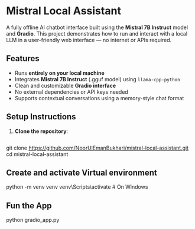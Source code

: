 # Mistral Local Assistant

A fully offline AI chatbot interface built using the **Mistral 7B Instruct** model and **Gradio**. This project demonstrates how to run and interact with a local LLM in a user-friendly web interface — no internet or APIs required.

## Features

- Runs **entirely on your local machine**
- Integrates **Mistral 7B Instruct** (.gguf model) using `llama-cpp-python`
- Clean and customizable **Gradio interface**
- No external dependencies or API keys needed
- Supports contextual conversations using a memory-style chat format

## Setup Instructions

1. **Clone the repository**:
   ```bash
 git clone https://github.com/NoorUlEmanBukhari/mistral-local-assistant.git
 cd mistral-local-assistant

 ## Create and activate Virtual environment 
 python -m venv venv
 venv\Scripts\activate   # On Windows


## Fun the App
python gradio_app.py

